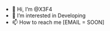 - 👋 Hi, I’m @X3F4
- 👀 I’m interested in Developing
- 📫 How to reach me [EMAIL = SOON]

<!---
X3F4/X3F4 is a ✨ special ✨ repository because its `README.md` (this file) appears on your GitHub profile.
You can click the Preview link to take a look at your changes.
--->
